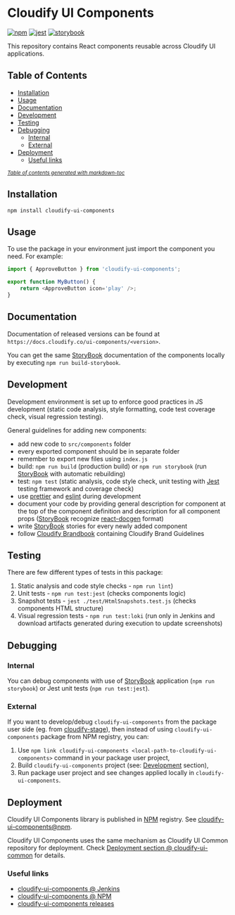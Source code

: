 # Cloudify UI Components

[![npm](https://img.shields.io/npm/v/cloudify-ui-components.svg?style=flat)](https://www.npmjs.com/package/cloudify-ui-components)
[![jest](https://img.shields.io/badge/tested_with-jest-99424f.svg)](https://github.com/facebook/jest)
[![storybook](https://cdn.jsdelivr.net/gh/storybookjs/brand/badge/badge-storybook.svg)](https://github.com/storybooks/storybook)

This repository contains React components reusable across Cloudify UI applications.


## Table of Contents

  * [Installation](#installation)
  * [Usage](#usage)
  * [Documentation](#documentation)
  * [Development](#development)
  * [Testing](#testing)
  * [Debugging](#debugging)
    + [Internal](#internal)
    + [External](#external)
  * [Deployment](#deployment)
    + [Useful links](#useful-links)

<small><i><a href='http://ecotrust-canada.github.io/markdown-toc/'>Table of contents generated with markdown-toc</a></i></small>

## Installation

```npm
npm install cloudify-ui-components
```

## Usage

To use the package in your environment just import the component you need. For example:

```typescript jsx
import { ApproveButton } from 'cloudify-ui-components';

export function MyButton() {
    return <ApproveButton icon='play' />; 
}
```

## Documentation

Documentation of released versions can be found at `https://docs.cloudify.co/ui-components/<version>`.  

You can get the same [StoryBook](https://storybook.js.org/) documentation of the components locally by executing `npm run build-storybook`.

## Development

Development environment is set up to enforce good practices in JS development (static code analysis, style formatting, code test coverage check, visual regression testing). 

General guidelines for adding new components:
- add new code to `src/components` folder
- every exported component should be in separate folder 
- remember to export new files using `index.js`
- build: `npm run build` (production build) or `npm run storybook` (run [StoryBook](https://storybook.js.org/) with automatic rebuilding)
- test: `npm test` (static analysis, code style check, unit testing with [Jest](https://jestjs.io/en/) testing framework and coverage check) 
- use [prettier](https://prettier.io/) and [eslint](https://eslint.org/) during development
- document your code by providing general description for component at the top of the component definition and description for all component props ([StoryBook](https://storybook.js.org/) recognize [react-docgen](https://github.com/reactjs/react-docgen) format)
- write [StoryBook](https://storybook.js.org/) stories for every newly added component
- follow [Cloudify Brandbook](https://drive.google.com/drive/folders/1ELapf6idy50n5R2uqWzhWXJrvL4mx6e3) containing Cloudify Brand Guidelines

## Testing

There are few different types of tests in this package:

1. Static analysis and code style checks - `npm run lint`)
1. Unit tests - `npm run test:jest` (checks components logic)
1. Snapshot tests - `jest ./test/HtmlSnapshots.test.js` (checks components HTML structure)
1. Visual regression tests - `npm run test:loki` (run only in Jenkins and download artifacts generated during execution to update screenshots)

## Debugging

### Internal

You can debug components with use of [StoryBook](https://storybook.js.org/) application (`npm run storybook`) or Jest unit tests (`npm run test:jest`).

### External

If you want to develop/debug `cloudify-ui-components` from the package user side (eg. from [cloudify-stage](https://github.com/cloudify-cosmo/cloudify-stage)), then instead of using `cloudify-ui-components` package from NPM registry, you can:
 1. Use `npm link cloudify-ui-components <local-path-to-cloudify-ui-components>` command in your package user project,
 1. Build `cloudify-ui-components` project (see: [Development](#development) section), 
 1. Run package user project and see changes applied locally in `cloudify-ui-components`.   


## Deployment

Cloudify UI Components library is published in [NPM](https://www.npmjs.com) registry. See [cloudify-ui-components@npm](https://www.npmjs.com/package/cloudify-ui-components).

Cloudify UI Components uses the same mechanism as Cloudify UI Common repository for deployment. Check [Deployment section @ cloudify-ui-common](https://github.com/cloudify-cosmo/cloudify-ui-common#deployment) for details.

### Useful links

- [cloudify-ui-components @ Jenkins](https://jenkins.eks.cloudify.co/blue/organizations/jenkins/Component-Multibranch)
- [cloudify-ui-components @ NPM](https://www.npmjs.com/package/cloudify-ui-components)
- [cloudify-ui-components releases](https://github.com/cloudify-cosmo/cloudify-ui-components/releases)
